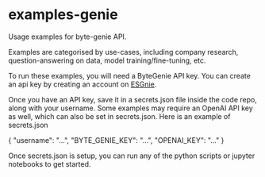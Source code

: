 # examples-genie
Usage examples for byte-genie API.

Examples are categorised by use-cases, including company research, question-answering on data, model training/fine-tuning, etc.

To run these examples, you will need a ByteGenie API key. You can create an api key by creating an account on [ESGnie]([https://link-url-here.org](https://app.esgnie.com)https://app.esgnie.com).

Once you have an API key, save it in a secrets.json file inside the code repo, along with your username. Some examples may require an OpenAI API key as well, which can also be set in secrets.json. Here is an example of secrets.json 

{
    "username": "...",
    "BYTE_GENIE_KEY": "...",
    "OPENAI_KEY": "..."
}

Once secrets.json is setup, you can run any of the python scripts or jupyter notebooks to get started.

